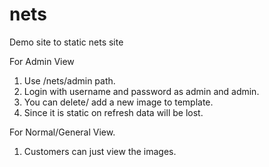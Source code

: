 # nets
Demo site to static nets site

For Admin View
1. Use /nets/admin path.
2. Login with username and password as admin and admin.
3. You can delete/ add a new image to template.
4. Since it is static on refresh data will be lost.

For Normal/General View.

1. Customers can just view the images.